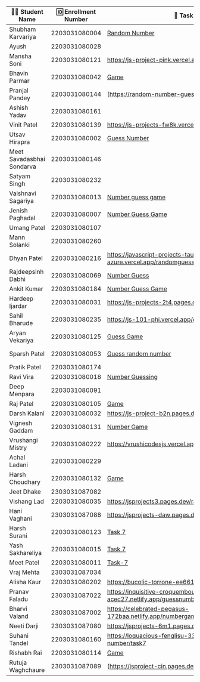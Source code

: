 | 👩‍🎓 Student Name | 🆔 Enrollment Number | 🔗 Task 7 URL | 🔗 Task 8 URL | 🐱 GitHub Repository URL |
|---|---|---|---|---|
| Shubham Karvariya | 2203031080004 |[Random Number](https://marvelous-pony-d1462f.netlify.app/task7/) | [Random Password](https://marvelous-pony-d1462f.netlify.app/task8/)| [GitHub](https://github.com/5hubhm/J_S)|
| Ayush | 2203031080028 | | | |
| Mansha Soni | 2203031080121 | https://js-project-pink.vercel.app/task7.html |https://js-project-pink.vercel.app/randompw.html |https://github.com/mansha-6/JS-Project |
| Bhavin Parmar | 2203031080042 |[Game](https://jstasks.vercel.app/Task%207/index.html) |[Pass](https://jstasks.vercel.app/Task%208/index.html)|[GitHub](https://github.com/bhavinSOL/JS_task) |
| Pranjal Pandey | 2203031080144 |[https://random-number-guess-nu.vercel.app/guess.html] |[https://random-number-guess-nu.vercel.app/password.html]|[https://github.com/Pranjallpandey1504/random-number-guess] |
| Ashish Yadav | 2203031080161 | | | |
| Vinit Patel | 2203031080139 | https://js-projects-fw8k.vercel.app/Task7.html | https://js-projects-fw8k.vercel.app/Task8.html | https://github.com/Vinitpatel28/JS-Projects.git |
| Utsav Hirapra | 2203031080002 |[Guess Number](https://js-eosin.vercel.app/Task%207/guess.html) |[Password Generator](https://js-eosin.vercel.app/Task%208/index.html) |[Github](https://github.com/utsav1213/JS)|
| Meet Savadasbhai Sondarva | 2203031080146 | | | |
| Satyam Singh | 2203031080232 | | | |
| Vaishnavi Sagariya | 2203031080013 | [Number guess game](https://js-pro-nine.vercel.app/Number%20Guessing%20Game/numguess.html)|[Password Generator](https://js-pro-nine.vercel.app/Random%20Password%20Generator/password.html) | [GitHub](https://github.com/sagariyavaishnavi/js_pro)|
| Jenish Paghadal | 2203031080007 |[Number Guess Game](https://jsassignment-omega.vercel.app/randomguesse.html) | [Password Generator](https://jsassignment-omega.vercel.app/randompass.html) | [GitHub](https://github.com/ItsJESH/)|
| Umang Patel | 2203031080107 | | | |
| Mann Solanki | 2203031080260 | | | |
| Dhyan Patel | 2203031080216 |https://javascript-projects-tau-azure.vercel.app/randomguess.html | https://javascript-projects-tau-azure.vercel.app/randompassword.html | https://github.com/dhyanpatel3/javascript_projects |
| Rajdeepsinh Dabhi | 2203031080069 |[Number Guess](https://jsproject-nu.vercel.app/randomGuessNumber.html) |[Random Password](https://jsproject-nu.vercel.app/randomPassword.html) |[GitHub](https://github.com/Rajdeepsinh1410/JSPROJECT.git) |
| Ankit Kumar | 2203031080184 |[Number Guess Game](https://java-script-project-ecru.vercel.app/Random_No.html) |[Password Generator](https://java-script-project-ecru.vercel.app/Password.html) |[GitHub](https://github.com/Ankiitsuthar/JavaScript-Project) |
| Hardeep Ijardar | 2203031080031 | https://js-projects-2t4.pages.dev/random-number-guess | https://js-projects-2t4.pages.dev/random-password-generator| https://github.com/HardeepIjardar/JS-Projects |
| Sahil Bharude | 2203031080235 | https://js-101-phi.vercel.app/guess.html | https://js-101-phi.vercel.app/pass.html | https://github.com/BharudeSahil/JS_101 |
| Aryan Vekariya | 2203031080125 |[Guess Game](https://javascript-ecru-seven.vercel.app/task7/Guess%20Game.html) |[Password generator](https://javascript-ecru-seven.vercel.app/task8/Password.html) |[Github](https://github.com/aaryanvekariya/javascript) |
| Sparsh Patel | 2203031080053 |[Guess random number](https://jsprojet.vercel.app/guessrandomnumber.html) |[Password Generator](https://jsprojet.vercel.app/randompassword.html)|[Github] (https://github.com/SparshPatel1115/JS_Project)|
| Pratik Patel | 2203031080174 | | | |
| Ravi Vira | 2203031080018 |[Number Guessing](https://assignment-4-js-beige.vercel.app/gusse.html) | [password generator](https://assignment-4-js-beige.vercel.app/password.html) |[GitHub](https://github.com/Ravi-vira/assignment-4-JS) |
| Deep Menpara | 2203031080091 | | | |
| Raj Patel | 2203031080105 |[Game](https://js-five-beta.vercel.app/Task%207/index.html) |[Password Gen](https://js-five-beta.vercel.app/Task%208/index.html) |[Github](https://github.com/RajPatel08/JS) |
| Darsh Kalani | 2203031080032 | https://js-project-b2n.pages.dev/game | https://js-project-b2n.pages.dev/passgen | https://github.com/Darshkalani28/JS_Project |
| Vignesh Gaddam | 2203031080131 | [Number Game](https://js-101-theta.vercel.app/number_guesser.html)| [Random Password Generator](https://js-101-theta.vercel.app/pass.html) | [Git_Hub](https://github.com/mrvigneshgaddam/JS101) |
| Vrushangi Mistry | 2203031080222 |https://vrushicodesjs.vercel.app/RandomNumberGusser.html |https://vrushicodesjs.vercel.app/RandomPasswordGenerator.html |https://github.com/Vrushi14/JavaScriptProjects/tree/main |
| Achal Ladani | 2203031080229 | | | |
| Harsh Choudhary | 2203031080132 | [Game](https://wdf-js-qmxh.vercel.app/randomguss.html)| [Password gen](https://wdf-js-qmxh.vercel.app/task8.html)|[Github](https://github.com/mrHarshchoudhary/WDF_JS) |
| Jeet Dhake | 2303031087082 | | | |
| Vishang Lad | 2203031080035 |https://jsprojects3.pages.dev/random |https://jsprojects3.pages.dev/random_password |https://github.com/vishangl/JSprojects |
| Hani Vaghani | 2303031087088 |https://jsprojects-daw.pages.dev/random|https://jsprojects-daw.pages.dev/randompass|https://github.com/hanivaghani/JSprojects|
| Harsh Surani | 2203031080123 |[Task 7](https://2203031080123-assignment-7.netlify.app/number%20guessing%20game) | [Task 8](https://2203031080123-assignment-7.netlify.app/password%20generator) | [Github](https://github.com/suraniharsh/Assignments/tree/Assignment-7) |
| Yash Sakhareliya | 2203031080015 |[Task 7](https://js-tasks-nine.vercel.app/Task%207/) |[Task 8](https://js-tasks-nine.vercel.app/Task%208/) |[GitHub URL](https://github.com/Yashsakhareliya/JS_Task) |
| Meet Patel | 2203031080011 |[Task-7](https://java-script-practice-lac.vercel.app/RandomNumber.html) |[Task-8](https://java-script-practice-lac.vercel.app/RandomPassword.html) |[GitHub](https://github.com/MeetPatel54/JavaScript_practice.git) |
| Vraj Mehta | 2303031087034 | | | |
| Alisha Kaur | 2203031080202 | https://bucolic-torrone-ee6617.netlify.app/guess| https://bucolic-torrone-ee6617.netlify.app/randompassword|https://github.com/Alishakaur431/javascript |
| Pranav Faladu | 2303031087022 |https://inquisitive-croquembouche-acec27.netlify.app/guessnumber|https://inquisitive-croquembouche-acec27.netlify.app/rendompass|https://github.com/PranavFaladu/JSprojects|
| Bharvi Valand | 2303031087002 | https://celebrated-pegasus-172baa.netlify.app/numbergame | https://celebrated-pegasus-172baa.netlify.app/randompass | https://github.com/bharvivaland/JSprojects.git |
| Neeti Darji | 2303031087080 |https://jsprojects-6m1.pages.dev/randomnumber | https://jsprojects-6m1.pages.dev/passwordgenerator | https://github.com/Neetidarji/Jsprojects |
| Suhani Tandel | 2203031080160 |https://loquacious-fenglisu-33dd21.netlify.app/random-number/task7 |https://loquacious-fenglisu-33dd21.netlify.app/random-password/task8 | https://github.com/SuhaniTandel/JS-Project |
| Rishabh Rai | 2203031080114 |[Game](https://js-coral-psi.vercel.app/Task%207/index.html) |[Password gen](https://js-coral-psi.vercel.app/Task%208/index.html) |[GitHub](https://github.com/Rishabhrai29/js) |
| Rutuja Waghchaure | 2303031087089 |(https://jsproject-cin.pages.dev/random_number) |(https://jsproject-cin.pages.dev/random_passwd )| (https://github.com/rutujawaghchaure/jsproject)|

